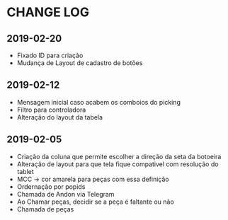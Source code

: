 # CHANGE LOG

## 2019-02-20

- Fixado ID para criação
- Mudança de Layout de cadastro de botões

## 2019-02-12

- Mensagem inicial caso acabem os comboios do picking
- Filtro para controladora
- Alteração do layout da tabela

## 2019-02-05

- Criação da coluna que permite escolher a direção da seta da botoeira
- Alteração de layout para que tela fique compativel com resolução do tablet
- MCC -> cor amarela para peças com essa definição
- Ordernação por popids
- Chamada de Andon via Telegram
- Ao Chamar peças, decidir se a peça é faltante ou não
- Chamada de peças
